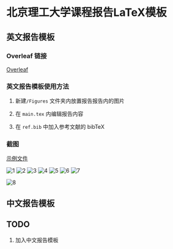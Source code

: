# 北京理工大学课程报告LaTeX模板

## 英文报告模板

### Overleaf 链接
[Overleaf](https://www.overleaf.com/latex/templates/beijing-institute-of-technology-report-template/szxqnwxtbcrb)

### 英文报告模板使用方法

1. 新建`/Figures` 文件夹内放置报告报告内的图片

2. 在 `main.tex` 内编辑报告内容

3. 在 `ref.bib` 中加入参考文献的 bibTeX

### 截图

[示例文件](https://github.com/CharlieLeee/BIT-Report-LaTeX/blob/master/English%20template/%E4%BE%8B%E5%AD%90.pdf)

![1](figure/1.png)
![2](figure/2.png)
![3](figure/3.png)
![4](figure/4.png)
![5](figure/5.png)
![6](figure/6.png)
![7](figure/7.png)

![8](figure/8.png)

## 中文报告模板





## TODO

1. 加入中文报告模板

